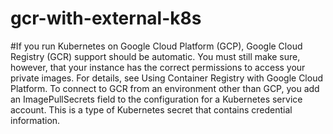 # gcr-with-external-k8s
#If you run Kubernetes on Google Cloud Platform (GCP), Google Cloud Registry (GCR) support should be automatic. You must still make sure, however, that your instance has the correct permissions to access your private images. For details, see Using Container Registry with Google Cloud Platform. To connect to GCR from an environment other than GCP, you add an ImagePullSecrets field to the configuration for a Kubernetes service account. This is a type of Kubernetes secret that contains credential information.
